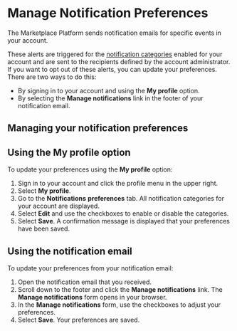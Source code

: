 # Manage Notification Preferences

The Marketplace Platform sends notification emails for specific events in your account.

These alerts are triggered for the [notification categories](../../../modules-and-features/settings/notifications/#notification_types) enabled for your account and are sent to the recipients defined by the account administrator. If you want to opt out of these alerts, you can update your preferences. There are two ways to do this:&#x20;

* By signing in to your account and using the **My profile** option.
* By selecting the **Manage notifications** link in the footer of your notification email.&#x20;

## Managing your notification preferences

## Using the My profile option

To update your preferences using the **My profile** option:

1. Sign in to your account and click the profile menu in the upper right.
2. Select **My profile**.
3. Go to the **Notifications** **preferences** tab. All notification categories for your account are displayed.
4. Select **Edit** and use the checkboxes to enable or disable the categories.
5. Select **Save**. A confirmation message is displayed that your preferences have been saved.

## Using the notification email

To update your preferences from your notification email:

1. Open the notification email that you received.
2. Scroll down to the footer and click the **Manage notifications** link. The **Manage notifications** form opens in your browser.
3. In the **Manage notifications** form, use the checkboxes to adjust your preferences.
4. Select **Save**. Your preferences are saved.&#x20;
